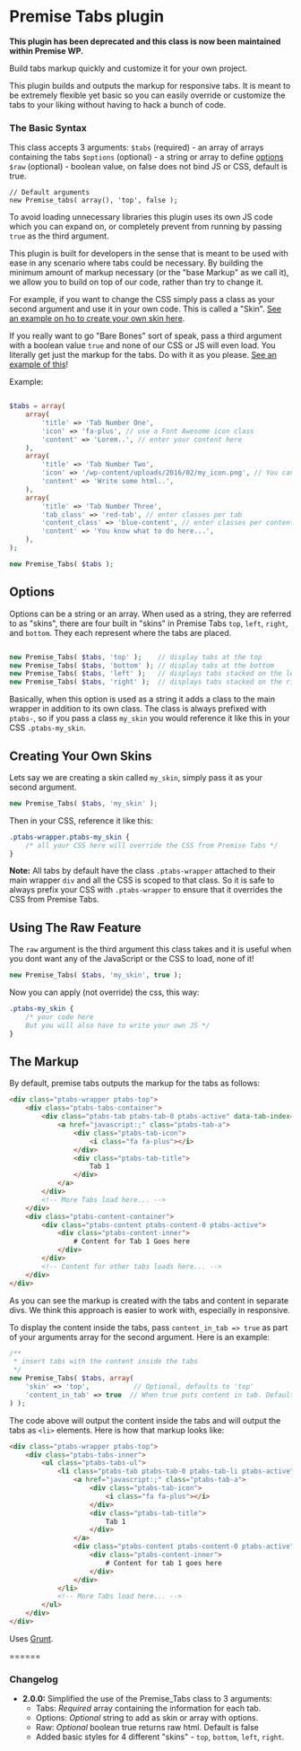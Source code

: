 # Premise Tabs plugin

**This plugin has been deprecated and this class is now been maintained within Premise WP.**

Build tabs markup quickly and customize it for your own project.

This plugin builds and outputs the markup for responsive tabs. It is meant to be extremely flexible
yet basic so you can easily override or customize the tabs to your liking without having to hack
a bunch of code.

### The Basic Syntax

This class accepts 3 arguments:
`$tabs`    (required) - an array of arrays containing the tabs
`$options` (optional) - a string or array to define [options](#options)
`$raw`     (optional) - boolean value, on false does not bind JS or CSS, default is true.

```
// Default arguments
new Premise_tabs( array(), 'top', false );
```

To avoid loading unnecessary libraries this plugin uses its own JS code which you can expand on, or
completely prevent from running by passing `true` as the third argument.

This plugin is built for developers in the sense that is meant to be used with ease
in any scenario where tabs could be necessary. By building the minimum amount of markup necessary (or the
"base Markup" as we call it), we allow you to build on top of our code, rather than try to change it.

For example, if you want to change the CSS simply pass a class as your second argument and use it in your
own code. This is called a "Skin". [See an example on ho to create your own skin here](#creating-your-own-skins).

If you really want to go "Bare Bones" sort of speak, pass
a third argument with a boolean value `true` and none of our CSS or JS will even load. You literally get
just the markup for the tabs. Do with it as you please. [See an example of this](#using-the-raw-feature)!

Example:

```php

$tabs = array(
	array(
		'title' => 'Tab Number One',
		'icon' => 'fa-plus', // use a Font Awesome icon class
		'content' => 'Lorem..', // enter your content here
	),
	array(
		'title' => 'Tab Number Two',
		'icon' => '/wp-content/uploads/2016/02/my_icon.png', // You can also pass an img url
		'content' => 'Write some html..',
	),
	array(
		'title' => 'Tab Number Three',
		'tab_class' => 'red-tab', // enter classes per tab
		'content_class' => 'blue-content', // enter classes per content section
		'content' => 'You know what to do here...',
	),
);

new Premise_Tabs( $tabs );

```

## Options

Options can be a string or an array. When used as a string, they are referred to as "skins",
there are four built in "skins" in Premise Tabs `top`, `left`, `right`, and `bottom`. They each
represent where the tabs are placed.

```php

new Premise_Tabs( $tabs, 'top' );    // display tabs at the top
new Premise_Tabs( $tabs, 'bottom' ); // display tabs at the bottom
new Premise_Tabs( $tabs, 'left' );   // displays tabs stacked on the left
new Premise_Tabs( $tabs, 'right' );  // displays tabs stacked on the right

```

Basically, when this option is used as a string it adds a class to the main wrapper in addition to its own class.
The class is always prefixed with `ptabs-`, so if you pass a class `my_skin` you would reference it like this in
your CSS `.ptabs-my_skin`.

## Creating Your Own Skins

Lets say we are creating a skin called `my_skin`, simply pass it as your second argument.

```php
new Premise_Tabs( $tabs, 'my_skin' );
```

Then in your CSS, reference it like this:

```CSS
.ptabs-wrapper.ptabs-my_skin {
	/* all your CSS here will override the CSS from Premise Tabs */
}
```

**Note:** All tabs by default have the class `.ptabs-wrapper` attached to
their main wrapper `div` and all the CSS is scoped to that class. So it is safe to always prefix your
CSS with `.ptabs-wrapper` to ensure that it overrides the CSS from Premise Tabs.

## Using The Raw Feature

The `raw` argument is the third argument this class takes and it is useful when
you dont want any of the JavaScript or the CSS to load, none of it!

```php
new Premise_Tabs( $tabs, 'my_skin', true );
```

Now you can apply (not override) the css, this way:

```css
.ptabs-my_skin {
	/* your code here
	But you will also have to write your own JS */
}
```

## The Markup

By default, premise tabs outputs the markup for the tabs as follows:

```html
<div class="ptabs-wrapper ptabs-top">
	<div class="ptabs-tabs-container">
		<div class="ptabs-tab ptabs-tab-0 ptabs-active" data-tab-index="0">
			<a href="javascript:;" class="ptabs-tab-a">
				<div class="ptabs-tab-icon">
					<i class="fa fa-plus"></i>
				</div>
				<div class="ptabs-tab-title">
					Tab 1
				</div>
			</a>
		</div>
		<!-- More Tabs load here... -->
	</div>
	<div class="ptabs-content-container">
		<div class="ptabs-content ptabs-content-0 ptabs-active">
			<div class="ptabs-content-inner">
				# Content for Tab 1 Goes here
			</div>
		</div>
		<!-- Content for other tabs loads here... -->
	</div>
</div>
```

As you can see the markup is created with the tabs and content in separate divs. We think this approach
is easier to work with, especially in responsive.

To display the content inside the tabs, pass `content_in_tab => true` as part of your arguments array for
the second argument. Here is an example:

```php
/**
 * insert tabs with the content inside the tabs
 */
new Premise_Tabs( $tabs, array(
	'skin' => 'top',           // Optional, defaults to 'top'
	'content_in_tab' => true  // When true puts content in tab. Defaults to false
) );
```

The code above will output the content inside the tabs and will output the tabs as `<li>` elements. Here is how that markup looks like:

```html
<div class="ptabs-wrapper ptabs-top">
	<div class="ptabs-tabs-inner">
		<ul class="ptabs-tabs-ul">
			<li class="ptabs-tab ptabs-tab-0 ptabs-tab-li ptabs-active" data-tab-index="0">
				<a href="javascript:;" class="ptabs-tab-a">
					<div class="ptabs-tab-icon">
						<i class="fa fa-plus"></i>
					</div>
					<div class="ptabs-tab-title">
						Tab 1
					</div>
				</a>
				<div class="ptabs-content ptabs-content-0 ptabs-active">
					<div class="ptabs-content-inner">
						# Content for tab 1 goes here
					</div>
				</div>
			</li>
			<!-- More Tabs load here... -->
		</ul>
	</div>
</div>
```

Uses [Grunt](http://gruntjs.com/getting-started).

======

### Changelog
* **2.0.0:** Simplified the use of the Premise_Tabs class to 3 arguments:
	* Tabs: _Required_ array containing the information for each tab.
	* Options: _Optional_ string to add as skin or array with options.
	* Raw: _Optional_ boolean true returns raw html. Default is false
	* Added basic styles for 4 different "skins" - `top`, `bottom`, `left`, `right`.

